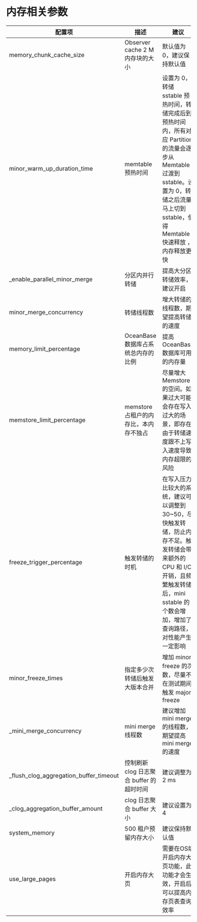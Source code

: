 # 内存相关参数

| 配置项 | 描述 | 建议 |
| --- | --- | --- |
| memory_chunk_cache_size | Observer cache 2 M 内存块的大小 | 默认值为 0，建议保持默认值 |
| minor_warm_up_duration_time | memtable 预热时间 | 设置为 0，转储 sstable 预热时间，转储完成后到预热时间内，所有对应 Partition 的流量会逐步从 Memtable 过渡到 sstable。设置为 0，转储之后流量马上切到 sstable，使得 Memtable 快速释放 ，内存释放更快 |
| _enable_parallel_minor_merge | 分区内并行转储 | 提高大分区转储效率，建议开启 |
| minor_merge_concurrency | 转储线程数 | 增大转储的线程数，期望提高转储的速度 |
| memory_limit_percentage | OceanBase 数据库占系统总内存的比例 | 提高 OceanBase 数据库可用的内存量 |
| memstore_limit_percentage | memstore 占租户的内存比，本内存不独占 | 尽量增大 Memstore 的空间。如果过大可能会存在写入过大的场景，即存在由于转储速度跟不上写入速度导致内存超限的风险 |
| freeze_trigger_percentage | 触发转储的时机 | 在写入压力比较大的系统，建议可以调整到 30~50，尽快触发转储，防止内存不足。触发转储会带来额外的 CPU 和 I/O 开销，且频繁触发转储后，mini sstable 的个数会增加，增加了查询路径，对性能产生一定影响 |
| minor_freeze_times | 指定多少次转储后触发大版本合并 | 增加 minor freeze 的次数，尽量不在测试期间触发 major freeze |
| _mini_merge_concurrency | mini merge 线程数 | 建议增加 mini merge 的线程数，期望提高 mini merge 的速度 |
| _flush_clog_aggregation_buffer_timeout | 控制刷新 clog 日志聚合 buffer 的超时时间 | 建议调整为 2 ms |
| _clog_aggregation_buffer_amount | clog 日志聚合 buffer 大小 | 建议设置为 4 |
| system_memory | 500 租户预留内存大小 | 建议保持默认值 |
| use_large_pages | 开启内存大页 |  需要在OS端开启内存大页功能，此功能才会生效，开启后可以提高内存页表查询效率 |
